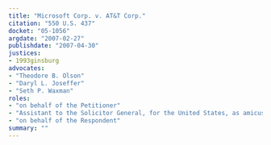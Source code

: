 ```yaml
---
title: "Microsoft Corp. v. AT&T Corp."
citation: "550 U.S. 437"
docket: "05-1056"
argdate: "2007-02-27"
publishdate: "2007-04-30"
justices:
- 1993ginsburg
advocates:
- "Theodore B. Olson"
- "Daryl L. Joseffer"
- "Seth P. Waxman"
roles:
- "on behalf of the Petitioner"
- "Assistant to the Solicitor General, for the United States, as amicus curiae, supporting the Petitioner"
- "on behalf of the Respondent"
summary: ""
---
```



